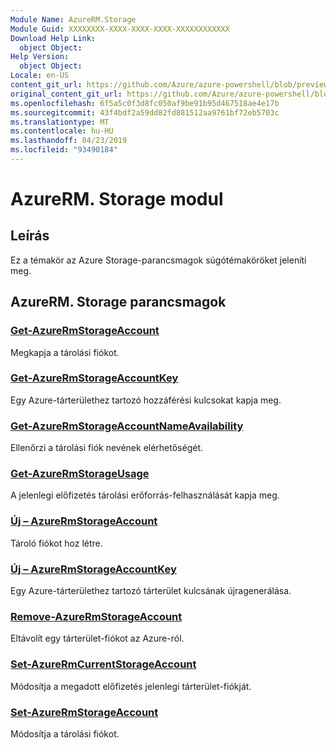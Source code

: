 ```yaml
---
Module Name: AzureRM.Storage
Module Guid: XXXXXXXX-XXXX-XXXX-XXXX-XXXXXXXXXXXX
Download Help Link:
  object Object: 
Help Version:
  object Object: 
Locale: en-US
content_git_url: https://github.com/Azure/azure-powershell/blob/preview/src/ResourceManager/Storage/Stack/Commands.Management.Storage/help/AzureRM.Storage.md
original_content_git_url: https://github.com/Azure/azure-powershell/blob/preview/src/ResourceManager/Storage/Stack/Commands.Management.Storage/help/AzureRM.Storage.md
ms.openlocfilehash: 6f5a5c0f3d8fc050af9be91b95d467518ae4e17b
ms.sourcegitcommit: 43f4bdf2a59dd82fd881512aa9761bf72eb5703c
ms.translationtype: MT
ms.contentlocale: hu-HU
ms.lasthandoff: 04/23/2019
ms.locfileid: "93490184"
---
```

# AzureRM. Storage modul
## Leírás
Ez a témakör az Azure Storage-parancsmagok súgótémaköröket jeleníti meg.

## AzureRM. Storage parancsmagok
### [Get-AzureRmStorageAccount](Get-AzureRmStorageAccount.md)
Megkapja a tárolási fiókot.

### [Get-AzureRmStorageAccountKey](Get-AzureRmStorageAccountKey.md)
Egy Azure-tárterülethez tartozó hozzáférési kulcsokat kapja meg.

### [Get-AzureRmStorageAccountNameAvailability](Get-AzureRmStorageAccountNameAvailability.md)
Ellenőrzi a tárolási fiók nevének elérhetőségét.

### [Get-AzureRmStorageUsage](Get-AzureRmStorageUsage.md)
A jelenlegi előfizetés tárolási erőforrás-felhasználását kapja meg.

### [Új – AzureRmStorageAccount](New-AzureRmStorageAccount.md)
Tároló fiókot hoz létre.

### [Új – AzureRmStorageAccountKey](New-AzureRmStorageAccountKey.md)
Egy Azure-tárterülethez tartozó tárterület kulcsának újragenerálása.

### [Remove-AzureRmStorageAccount](Remove-AzureRmStorageAccount.md)
Eltávolít egy tárterület-fiókot az Azure-ról.

### [Set-AzureRmCurrentStorageAccount](Set-AzureRmCurrentStorageAccount.md)
Módosítja a megadott előfizetés jelenlegi tárterület-fiókját.

### [Set-AzureRmStorageAccount](Set-AzureRmStorageAccount.md)
Módosítja a tárolási fiókot.

